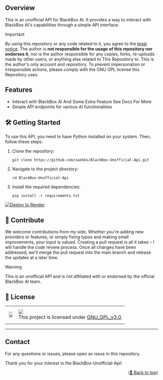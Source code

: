 

## Overview
This is an unofficial API for BlackBox AI. It provides a way to interact with BlackBox AI's capabilities through a simple API interface.


<div id="top"></div>

> [!IMPORTANT]
> By using this repository or any code related to it, you agree to the [legal notice](LEGAL_NOTICE.md). The author is **not responsible for the usage of this repository nor endorses it**, nor is the author responsible for any copies, forks, re-uploads made by other users, or anything else related to This Repository to. This is the author's only account and repository. To prevent impersonation or irresponsible actions, please comply with the GNU GPL license this Repository uses.



## Features
- Interact with BlackBox AI And Some Extra Feature See Docs For More 
- Simple API endpoints for various AI functionalities

## 🛠️ Getting Started

To use this API, you need to have Python installed on your system. Then, follow these steps:

1. Clone the repository:
   ```
   git clone https://github.com/xaekks/BlackBox-Unofficial-Api.git
   ```
2. Navigate to the project directory:
   ```
   cd BlackBox-Unofficial-Api
   ```
3. Install the required dependencies:
   ```
   pip install -r requirements.txt
   ```



[![Deploy to Render](https://render.com/images/deploy-to-render-button.svg)](https://render.com/deploy)

## 🤝 Contribute
We welcome contributions from my side. Whether you're adding new providers or features, or simply fixing typos and making small improvements, your input is valued. Creating a pull request is all it takes – I will handle the code review process. Once all changes have been addressed, we'll merge the pull request into the main branch and release the updates at a later time.


> [!WARNING]
> This is an unofficial API and is not affiliated with or endorsed by the official BlackBox AI team.

## 📄 License

<table>
  <tr>
     <td>
       <p align="center"> <img src="https://upload.wikimedia.org/wikipedia/commons/thumb/9/93/GPLv3_Logo.svg/1200px-GPLv3_Logo.svg.png" width="80%"></img>
    </td>
    <td> 
      <img src="https://img.shields.io/badge/License-GNU_GPL_v3.0-red.svg"/> <br> 
This project is licensed under <a href="https://github.com/xaekks/BlackBox-Unofficial-Api/blob/main/LICENSE">GNU_GPL_v3.0</a>.
    </td>
  </tr>
</table>

---



## Contact
For any questions or issues, please open an issue in this repository.

Thank you for your interest in the BlackBox-Unofficial-Api!

<p align="right">(<a href="#top">🔼 Back to top</a>)</p>
